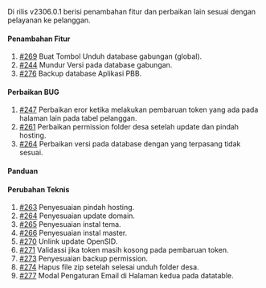Di rilis v2306.0.1 berisi penambahan fitur dan perbaikan lain sesuai dengan pelayanan ke pelanggan.

#### Penambahan Fitur

1. [#269](https://github.com/OpenSID/wiki-saas/issues/269) Buat Tombol Unduh database gabungan (global).
2. [#244](https://github.com/OpenSID/wiki-saas/issues/244) Mundur Versi pada database gabungan.
3. [#276](https://github.com/OpenSID/wiki-saas/issues/276) Backup database Aplikasi PBB.

#### Perbaikan BUG

1. [#247](https://github.com/OpenSID/wiki-saas/issues/247) Perbaikan eror ketika melakukan pembaruan token yang ada pada halaman lain pada tabel pelanggan.
2. [#261](https://github.com/OpenSID/dashboard-saas/pull/261) Perbaikan permission folder desa setelah update dan pindah hosting.
3. [#264](https://github.com/OpenSID/dashboard-saas/issues/264) Perbaikan versi pada database dengan yang terpasang tidak sesuai.

#### Panduan

#### Perubahan Teknis

1. [#263](https://github.com/OpenSID/wiki-saas/issues/263) Penyesuaian pindah hosting.
2. [#264](https://github.com/OpenSID/wiki-saas/issues/264) Penyesuaian update domain.
3. [#265](https://github.com/OpenSID/wiki-saas/issues/265) Penyesuaian instal tema.
4. [#266](https://github.com/OpenSID/wiki-saas/issues/266) Penyesuaian instal master.
5. [#270](https://github.com/OpenSID/wiki-saas/issues/270) Unlink update OpenSID.
6. [#271](https://github.com/OpenSID/wiki-saas/issues/271) Validassi jika token masih kosong pada pembaruan token.
7. [#273](https://github.com/OpenSID/wiki-saas/issues/273) Penyesuaian backup permission.
8. [#274](https://github.com/OpenSID/wiki-saas/issues/274) Hapus file zip setelah selesai unduh folder desa.
9. [#277](https://github.com/OpenSID/wiki-saas/issues/277) Modal Pengaturan Email di Halaman kedua pada datatable.
